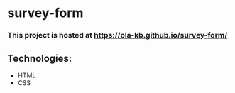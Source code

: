 # survey-form

### This project is hosted at https://ola-kb.github.io/survey-form/

## Technologies: 
* HTML 
* CSS

